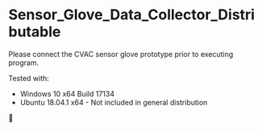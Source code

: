 # Sensor_Glove_Data_Collector_Distributable

Please connect the CVAC sensor glove prototype prior to executing program.

Tested with:
* Windows 10 x64 Build 17134
* Ubuntu 18.04.1 x64 - Not included in general distribution

:paw_prints: